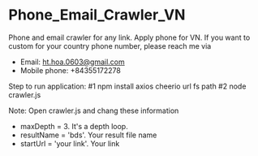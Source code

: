 # Phone_Email_Crawler_VN
Phone and email crawler for any link. 
Apply phone for VN. 
If you want to custom for your country phone number, please reach me via 
+ Email: ht.hoa.0603@gmail.com
+ Mobile phone: +84355172278

Step to run application:
#1 npm install axios cheerio url fs path
#2 node crawler.js

Note: Open crawler.js and chang these information
+ maxDepth = 3. It's a depth loop.
+ resultName = 'bds'. Your result file name
+ startUrl = 'your link'. Your link